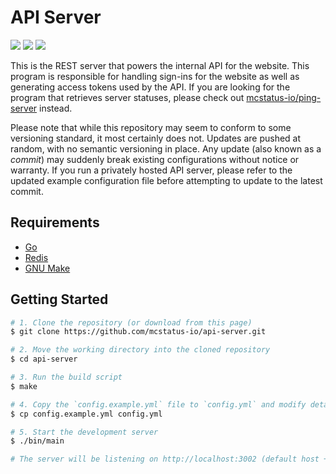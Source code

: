 # API Server
![](https://img.shields.io/github/languages/code-size/mcstatus-io/api-server)
![](https://img.shields.io/github/issues/mcstatus-io/api-server)
![](https://img.shields.io/github/actions/workflow/status/mcstatus-io/api-server/go.yml)

This is the REST server that powers the internal API for the website. This program is responsible for handling sign-ins for the website as well as generating access tokens used by the API. If you are looking for the program that retrieves server statuses, please check out [mcstatus-io/ping-server](https://github.com/mcstatus-io/ping-server) instead.

Please note that while this repository may seem to conform to some versioning standard, it most certainly does not. Updates are pushed at random, with no semantic versioning in place. Any update (also known as a *commit*) may suddenly break existing configurations without notice or warranty. If you run a privately hosted API server, please refer to the updated example configuration file before attempting to update to the latest commit. 

## Requirements

- [Go](https://go.dev/)
- [Redis](https://redis.io/)
- [GNU Make](https://www.gnu.org/software/make/)

## Getting Started

```bash
# 1. Clone the repository (or download from this page)
$ git clone https://github.com/mcstatus-io/api-server.git

# 2. Move the working directory into the cloned repository
$ cd api-server

# 3. Run the build script
$ make

# 4. Copy the `config.example.yml` file to `config.yml` and modify details as needed
$ cp config.example.yml config.yml

# 5. Start the development server
$ ./bin/main

# The server will be listening on http://localhost:3002 (default host + port)
```